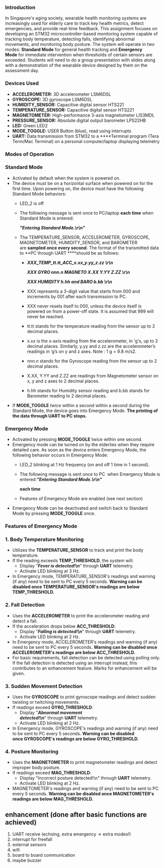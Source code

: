 ### **Introduction**

In Singapore's aging society, wearable health monitoring systems are increasingly used for elderly care to track key health metrics, detect emergencies, and provide real-time feedback. This assignment focuses on developing an STM32 microcontroller-based monitoring system capable of tracking body temperature, detecting falls, identifying abnormal movements, and monitoring body posture. The system will operate in two modes: **Standard Mode** for general health tracking and **Emergency Mode** for immediate intervention when thresholds of certain sensors are exceeded. Students will need to do a group presentation with slides along with a demonstration of the wearable device designed by them on the assessment day.

### **Devices Used**

- **ACCELEROMETER:** 3D accelerometer LSM6DSL
- **GYROSCOPE:** 3D gyroscope LSM6DSL
- **HUMIDITY_SENSOR:** Capacitive digital sensor HTS221
- **TEMPERATURE_SENSOR:** Capacitive digital sensor HTS221
- **MAGNETOMETER:** High-performance 3-axis magnetometer LIS3MDL
- **PRESSURE_SENSOR:** Absolute digital output barometer LPS22HB
- **LED:** Green LED2
- **MODE_TOGGLE:** USER Button (blue), read using interrupts
- **UART:** Data transmission from STM32 to a ****Terminal program (Tera Term/Mac Terminal) on a personal computer/laptop displaying telemetry

### **Modes of Operation**

### **Standard Mode**

- Activated by default when the system is powered on.
- The device must be on a horizontal surface when powered on for the first time. Upon powering on, the device must have the following Standard Mode behaviors:
    - LED_2 is off
    - The following message is sent once to PC/laptop **each time** when Standard Mode is entered:
        
        ***"Entering Standard Mode.\r\n"***
        
    - The TEMPERATURE_SENSOR, ACCELEROMETER, GYROSCOPE, MAGNETOMETER, HUMIDITY_SENSOR, and BAROMETER are **sampled once every second**. The format of the transmitted data to **PC through UART ****should be as follows:
        - ***XXX_TEMP_tt.tt_ACC_x.xx_y.yy_z.zz \r\n***
            
            ***XXX GYRO nnn.n MAGNETO X.XX Y.YY Z.ZZ \r\n***
            
            ***XXX HUMIDITY h.hh and BARO b.bb \r\n***
            
        - XXX represents a 3-digit value that starts from 000 and increments by 001 after each transmission to PC.
        - XXX never resets itself to 000, unless the device itself is powered on from a power-off state. It is assumed that 999 will never be reached.
        - tt.tt stands for the temperature reading from the sensor up to 2 decimal places.
        - x.xx is the x-axis reading from the accelerometer, in 'g's, up to 2 decimal places. Similarly, y.yy and z.zz are the accelerometer’s readings in ‘g’s on y and z axes. Note : 1 g = 9.8 m/s2.
        - nnn.n stands for the Gyroscope reading from the sensor up to 2 decimal places.
        - X.XX, Y.YY and Z.ZZ are readings from Magnetometer sensor on x, y and z axes to 2 decimal places.
        - h.hh stands for Humidity sensor reading and b.bb stands for Barometer reading to 2 decimal places.
- If **MODE_TOGGLE** *twice* within a second within a second during the Standard Mode, the device goes into Emergency Mode. **The printing of the data through UART to PC stops.**

### **Emergency Mode**

- Activated by pressing **MODE_TOGGLE** twice within one second.
- Emergency mode can be turned on by the elderlies when they require detailed care. As soon as the device enters Emergency Mode, the following behavior occurs in Emergency Mode:
    - LED_2 blinking at 1 Hz frequency (on and off 1 time in 1 second).
    - The following message is sent once to PC  when Emergency Mode is entered:***"Entering Standard Mode.\r\n"***
        
        **each time**
        
    - Features of Emergency Mode are enabled (see next section)
- Emergency Mode can be deactivated and switch back to Standard Mode by pressing **MODE_TOGGLE** once.

### **Features of Emergency Mode**

### **1. Body Temperature Monitoring**

- Utilizes the **TEMPERATURE_SENSOR** to track and print the body temperature.
- If the reading exceeds **TEMP_THRESHOLD**, the system will:
    - Display "***Fever is detected!\n***" through **UART** telemetry.
    - Activate LED blinking at 3 Hz.
- In Emergency mode, TEMPERATURE_SENSOR's readings and warning (if any) need to be sent to PC every 5 seconds. **Warning can be disabled once TEMPERATURE_SENSOR's readings are below TEMP_THRESHOLD.**

### **2. Fall Detection**

- Uses the **ACCELEROMETER** to print the accelerometer reading and detect a fall.
- If the acceleration drops below **ACC_THRESHOLD**:
    - Display "***Falling is detected!\n***" through **UART** telemetry.
    - Activate LED blinking at 2 Hz.
- In Emergency mode, ACCELEROMETER's readings and warning (if any) need to be sent to PC every 5 seconds. **Warning can be disabled once ACCELEROMETER's readings are below ACC_THRESHOLD.**
- For basic requirements, fall detection can be detected using polling only. If the fall detection is detected using an interrupt instead, this contributes to an enhancement feature. Marks for enhancement will be given.

### **3. Sudden Movement Detection**

- Uses the **GYROSCOPE** to print gyroscope readings and detect sudden twisting or twitching movements.
- If readings exceed **GYRO_THRESHOLD**:
    - Display "***Abnormal movement detected!\n***" through **UART** telemetry.
    - Activate LED blinking at 2 Hz.
- In Emergency mode, GYROSCOPE's readings and warning (if any) need to be sent to PC every 5 seconds. **Warning can be disabled once GYROSCOPE's readings are below GYRO_THRESHOLD.**

### **4. Posture Monitoring**

- Uses the **MAGNETOMETER** to print magnetometer readings and detect improper body posture.
- If readings exceed **MAG_THRESHOLD**:
    - Display "Incorrect posture detected!\n" through **UART** telemetry.
    - Activate LED blinking at 2 Hz.
- MAGNETOMETER's readings and warning (if any) need to be sent to PC every 5 seconds. **Warning can be disabled once MAGNETOMETER's readings are below MAG_THRESHOLD.**

## enhancement (done after basic functions are achieved)

1. UART receive (echoing, extra emergency → extra modes!)
2. interrupt for freefall
3. external sensors 
4. wifi 
5. board to board communication
6. maybe buzzer
